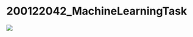 # 200122042_MachineLearningTask

<img src="https://img.shields.io/badge/Python-3776AB?style=for-the-badge&logo=python&logoColor=white" />
